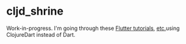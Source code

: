 # cljd_shrine

Work-in-progress. I'm going through these [Flutter tutorials](
https://codelabs.developers.google.com/codelabs/mdc-101-flutter), [etc.](https://codelabs.developers.google.com/codelabs/mdc-102-flutter)using ClojureDart instead of Dart.
